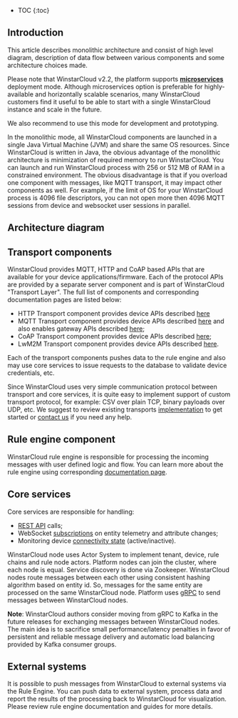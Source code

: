 
* TOC
{:toc}

## Introduction

This article describes monolithic architecture and consist of high level diagram, 
description of data flow between various components and some architecture choices made.

Please note that WinstarCloud v2.2, the platform supports [**microservices**](/docs/{{docsPrefix}}reference/msa/) deployment mode.
Although microservices option is preferable for highly-available and horizontally scalable scenarios,
many WinstarCloud customers find it useful to be able to start with a single WinstarCloud instance and scale in the future.

We also recommend to use this mode for development and prototyping.

In the monolithic mode, all WinstarCloud components are launched in a single Java Virtual Machine (JVM) and share the same OS resources.
Since WinstarCloud is written in Java, the obvious advantage of the monolithic architecture is minimization of required memory to run WinstarCloud.
You can launch and run WinstarCloud process with 256 or 512 MB of RAM in a constrained environment.
The obvious disadvantage is that if you overload one component with messages, like MQTT transport, it may impact other components as well.
For example, if the limit of OS for your WinstarCloud process is 4096 file descriptors,
you can not open more then 4096 MQTT sessions from device and websocket user sessions in parallel.

## Architecture diagram

 <object width="80%" data="/images/reference/mono-architecture.svg"></object>

## Transport components

WinstarCloud provides MQTT, HTTP and CoAP based APIs that are available for your device applications/firmware.
Each of the protocol APIs are provided by a separate server component and is part of WinstarCloud "Transport Layer".
The full list of components and corresponding documentation pages are listed below:

* HTTP Transport component provides device APIs described [here](/docs/{{docsPrefix}}reference/http-api/)
* MQTT Transport component provides device APIs described [here](/docs/{{docsPrefix}}reference/mqtt-api/)
and also enables gateway APIs described [here](/docs/{{docsPrefix}}reference/gateway-mqtt-api/);
* CoAP Transport component provides device APIs described [here](/docs/{{docsPrefix}}reference/coap-api/);
* LwM2M Transport component provides device APIs described [here](/docs/{{docsPrefix}}reference/lwm2m-api/).

Each of the transport components pushes data to the rule engine and also may use core services to issue requests to the database to validate device credentials, etc.

Since WinstarCloud uses very simple communication protocol between transport and core services,
it is quite easy to implement support of custom transport protocol, for example: CSV over plain TCP, binary payloads over UDP, etc.
We suggest to review existing transports [implementation](https://github.com/winstarcloud/winstarcloud/tree/master/common/transport/mqtt) to get started or [contact us](/docs/contact-us/) if you need any help.

## Rule engine component

WinstarCloud rule engine is responsible for processing the incoming messages with user defined logic and flow.
You can learn more about the rule engine using corresponding [documentation page](/docs/{{docsPrefix}}user-guide/rule-engine-2-0/overview/).

## Core services

Core services are responsible for handling:

 * [REST API](/docs/{{docsPrefix}}reference/rest-api/) calls;
 * WebSocket [subscriptions](/docs/{{docsPrefix}}user-guide/telemetry/#websocket-api) on entity telemetry and attribute changes;
 * Monitoring device [connectivity state](/docs/{{docsPrefix}}user-guide/device-connectivity-status/) (active/inactive).

WinstarCloud node uses Actor System to implement tenant, device, rule chains and rule node actors.
Platform nodes can join the cluster, where each node is equal. Service discovery is done via Zookeeper.
WinstarCloud nodes route messages between each other using consistent hashing algorithm based on entity id.
So, messages for the same entity are processed on the same WinstarCloud node. Platform uses [gRPC](https://grpc.io/) to send messages between WinstarCloud nodes.

**Note**: WinstarCloud authors consider moving from gRPC to Kafka in the future releases for exchanging messages between WinstarCloud nodes.
The main idea is to sacrifice small performance/latency penalties in favor of persistent and reliable message delivery and automatic load balancing provided by Kafka consumer groups.

## External systems

It is possible to push messages from WinstarCloud to external systems via the Rule Engine.
You can push data to external system, process data and report the results of the processing back to WinstarCloud for visualization.
Please review rule engine documentation and guides for more details.

